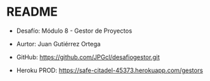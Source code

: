 # README

* Desafío: Módulo 8 - Gestor de Proyectos

* Aurtor: Juan Gutiérrez Ortega

* GitHub: https://github.com/JPGcl/desafiogestor.git

* Heroku PROD: https://safe-citadel-45373.herokuapp.com/gestors

